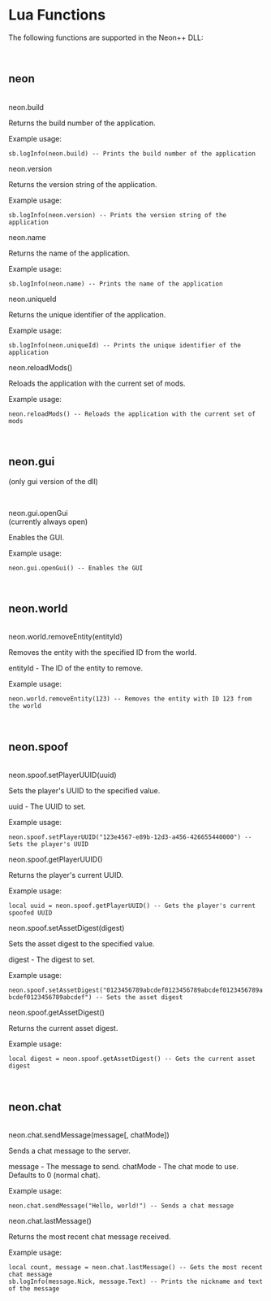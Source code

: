 # Lua Functions
The following functions are supported in the Neon++ DLL:

<br/>

## neon

<br>
neon.build

Returns the build number of the application.

Example usage:

`sb.logInfo(neon.build) -- Prints the build number of the application`

neon.version

Returns the version string of the application.

Example usage:

`sb.logInfo(neon.version) -- Prints the version string of the application`

neon.name

Returns the name of the application.

Example usage:

`sb.logInfo(neon.name) -- Prints the name of the application`

neon.uniqueId

Returns the unique identifier of the application.

Example usage:

`sb.logInfo(neon.uniqueId) -- Prints the unique identifier of the application`

neon.reloadMods()

Reloads the application with the current set of mods.

Example usage:

`neon.reloadMods() -- Reloads the application with the current set of mods`

<br/>

## neon.gui

(only gui version of the dll)

<br>

neon.gui.openGui<br>
(currently always open)

Enables the GUI. 

Example usage:

`neon.gui.openGui() -- Enables the GUI`

<br>

## neon.world

<br>
neon.world.removeEntity(entityId) 

Removes the entity with the specified ID from the world.

entityId - The ID of the entity to remove.

Example usage:

`neon.world.removeEntity(123) -- Removes the entity with ID 123 from the world`

<br/>

## neon.spoof

<br>
neon.spoof.setPlayerUUID(uuid)

Sets the player's UUID to the specified value.

uuid - The UUID to set.

Example usage:

`neon.spoof.setPlayerUUID("123e4567-e89b-12d3-a456-426655440000") -- Sets the player's UUID`

neon.spoof.getPlayerUUID()

Returns the player's current UUID.

Example usage:

`local uuid = neon.spoof.getPlayerUUID() -- Gets the player's current spoofed UUID`

neon.spoof.setAssetDigest(digest)

Sets the asset digest to the specified value.

digest - The digest to set.

Example usage:

`neon.spoof.setAssetDigest("0123456789abcdef0123456789abcdef0123456789abcdef0123456789abcdef") -- Sets the asset digest`

neon.spoof.getAssetDigest()

Returns the current asset digest.

Example usage:

`local digest = neon.spoof.getAssetDigest() -- Gets the current asset digest`

<br/>

## neon.chat

<br>
neon.chat.sendMessage(message[, chatMode])

Sends a chat message to the server.

message - The message to send.
chatMode - The chat mode to use. Defaults to 0 (normal chat).

Example usage:

`neon.chat.sendMessage("Hello, world!") -- Sends a chat message`

neon.chat.lastMessage()

Returns the most recent chat message received.

Example usage:

```
local count, message = neon.chat.lastMessage() -- Gets the most recent chat message
sb.logInfo(message.Nick, message.Text) -- Prints the nickname and text of the message
```
